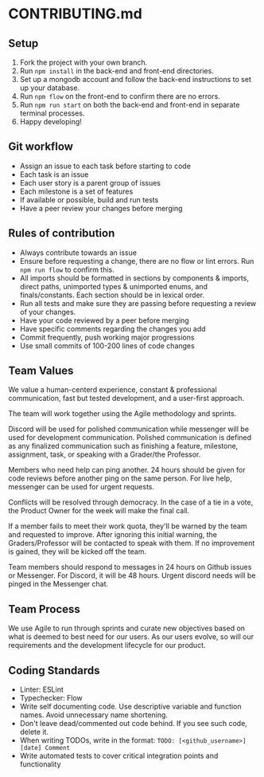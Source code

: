 # CONTRIBUTING.md

## Setup
1. Fork the project with your own branch.
2. Run `npm install` in the back-end and front-end directories.
3. Set up a mongodb account and follow the back-end instructions to set up your database.
4. Run `npm flow` on the front-end to confirm there are no errors.
5. Run `npm run start` on both the back-end and front-end in separate terminal processes.
6. Happy developing!

## Git workflow
- Assign an issue to each task before starting to code
- Each task is an issue
- Each user story is a parent group of issues
- Each milestone is a set of features
- If available or possible, build and run tests
- Have a peer review your changes before merging

## Rules of contribution
- Always contribute towards an issue
- Ensure before requesting a change, there are no flow or lint errors. Run `npm run flow` to confirm this.
- All imports should be formatted in sections by components & imports, direct paths, unimported types & unimported enums, and finals/constants. Each section should be in lexical order.
- Run all tests and make sure they are passing before requesting a review of your changes.
- Have your code reviewed by a peer before merging
- Have specific comments regarding the changes you add
- Commit frequently, push working major progressions
- Use small commits of 100-200 lines of code changes

## Team Values 

We value a human-centerd experience, constant & professional communication, fast but tested development, and a user-first approach.

The team will work together using the Agile methodology and sprints.

Discord will be used for polished communication while messenger will be used for development communication. Polished communication is defined as any finalized communication such as finishing a feature, milestone, assignment, task, or speaking with a Grader/the Professor.

Members who need help can ping another. 24 hours should be given for code reviews before another ping on the same person. For live help, messenger can be used for urgent requests.

Conflicts will be resolved through democracy. In the case of a tie in a vote, the Product Owner for the week will make the final call.

If a member fails to meet their work quota, they'll be warned by the team and requested to improve. After ignoring this initial warning, the Graders/Professor will be contacted to speak with them. If no improvement is gained, they will be kicked off the team.

Team members should respond to messages in 24 hours on Github issues or Messenger. For Discord, it will be 48 hours. Urgent discord needs will be pinged in the Messenger chat.

## Team Process
We use Agile to run through sprints and curate new objectives based on what is deemed to best need for our users. As our users evolve, so will our requirements and the development lifecycle for our product.

## Coding Standards
- Linter: ESLint
- Typechecker: Flow
- Write self documenting code. Use descriptive variable and function names. Avoid unnecessary name shortening.
- Don't leave dead/commented out code behind. If you see such code, delete it.
- When writing TODOs, write in the format: `TODO: [<github_username>] [date] Comment`
- Write automated tests to cover critical integration points and functionality 

